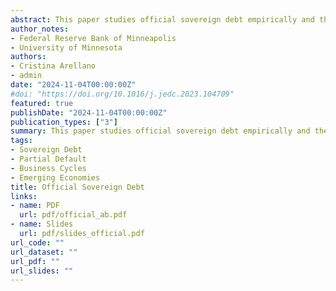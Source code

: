 ```yaml
---
abstract: This paper studies official sovereign debt empirically and theoretically. Official sovereign debt is more than half of the total sovereign debt in emerging markets and tends to rise during default episodes, much more than debt with private creditors. We develop a model with official and private debt where the sovereign can partially default on each of its debts. A fraction of the defaulted debt accumulates during a default episode, which resolves when the sovereign pays back its accrued obligations. We find that official debt is longer-term than private debt and more concessional. These differences across debts allow our model to rationalize the stylized facts of emerging markets. Counterfactual analysis suggests that official debt is welfare improving for indebted economies and finds the possibility of voluntary swaps of private for official debt during debt crises.
author_notes:
- Federal Reserve Bank of Minneapolis
- University of Minnesota
authors:
- Cristina Arellano
- admin
date: "2024-11-04T00:00:00Z"
#doi: "https://doi.org/10.1016/j.jedc.2023.104709"
featured: true
publishDate: "2024-11-04T00:00:00Z"
publication_types: ["3"]
summary: This paper studies official sovereign debt empirically and theoretically. Official sovereign debt is more than half of the total sovereign debt in emerging markets and tends to rise during default episodes, much more than debt with private creditors. We develop a model with official and private debt where the sovereign can partially default on each of its debts. A fraction of the defaulted debt accumulates during a default episode, which resolves when the sovereign pays back its accrued obligations. We find that official debt is longer-term than private debt and more concessional. These differences across debts allow our model to rationalize the stylized facts of emerging markets. Counterfactual analysis suggests that official debt is welfare improving for indebted economies and finds the possibility of voluntary swaps of private for official debt during debt crises. 
tags:
- Sovereign Debt
- Partial Default
- Business Cycles
- Emerging Economies
title: Official Sovereign Debt
links:
- name: PDF
  url: pdf/official_ab.pdf
- name: Slides
  url: pdf/slides_official.pdf
url_code: ""
url_dataset: ""
url_pdf: ""
url_slides: ""
---
```


